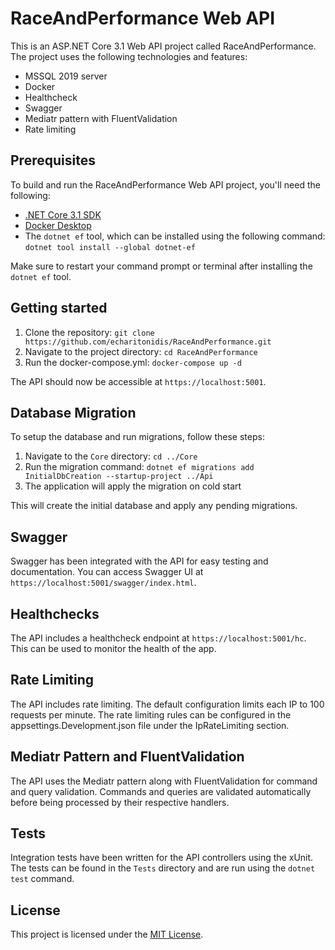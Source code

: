 # RaceAndPerformance Web API

This is an ASP.NET Core 3.1 Web API project called RaceAndPerformance. The project uses the following technologies and features:

- MSSQL 2019 server
- Docker
- Healthcheck
- Swagger
- Mediatr pattern with FluentValidation
- Rate limiting

## Prerequisites

To build and run the RaceAndPerformance Web API project, you'll need the following:

- [.NET Core 3.1 SDK](https://dotnet.microsoft.com/download/dotnet-core/3.1)
- [Docker Desktop](https://www.docker.com/products/docker-desktop)
- The `dotnet ef` tool, which can be installed using the following command: `dotnet tool install --global dotnet-ef` 

Make sure to restart your command prompt or terminal after installing the `dotnet ef` tool.

## Getting started

1. Clone the repository: `git clone https://github.com/echaritonidis/RaceAndPerformance.git`
2. Navigate to the project directory: `cd RaceAndPerformance`
3. Run the docker-compose.yml: `docker-compose up -d`

The API should now be accessible at `https://localhost:5001`.

## Database Migration

To setup the database and run migrations, follow these steps:

1. Navigate to the `Core` directory: `cd ../Core`
2. Run the migration command: `dotnet ef migrations add InitialDbCreation --startup-project ../Api`
3. The application will apply the migration on cold start

This will create the initial database and apply any pending migrations.

## Swagger

Swagger has been integrated with the API for easy testing and documentation. You can access Swagger UI at `https://localhost:5001/swagger/index.html`.

## Healthchecks

The API includes a healthcheck endpoint at `https://localhost:5001/hc`. This can be used to monitor the health of the app.

## Rate Limiting

The API includes rate limiting. The default configuration limits each IP to 100 requests per minute. The rate limiting rules can be configured in the appsettings.Development.json file under the IpRateLimiting section.

## Mediatr Pattern and FluentValidation

The API uses the Mediatr pattern along with FluentValidation for command and query validation. Commands and queries are validated automatically before being processed by their respective handlers.

## Tests

Integration tests have been written for the API controllers using the xUnit. The tests can be found in the `Tests` directory and are run using the `dotnet test` command.

## License

This project is licensed under the [MIT License](LICENSE).
